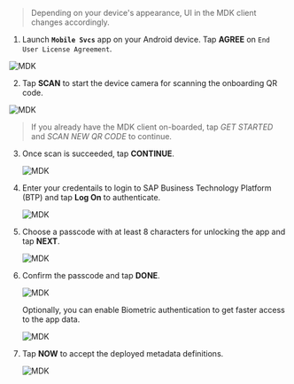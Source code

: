 >Depending on your device's appearance, UI in the MDK client changes accordingly.
1. Launch **`Mobile Svcs`** app on your Android device. 
Tap **AGREE** on `End User License Agreement`.

![MDK](img-2.png)
    
    
2. Tap **SCAN** to start the device camera for scanning the onboarding QR code.
    
![MDK](img-1.png)

 > If you already have the MDK client on-boarded, tap *GET STARTED* and *SCAN NEW QR CODE* to continue.



3. Once scan is succeeded, tap **CONTINUE**.

    ![MDK](img-3.png)

4. Enter your credentails to login to SAP Business Technology Platform (BTP) and tap **Log On** to authenticate.

    ![MDK](img-4.png)

5. Choose a passcode with at least 8 characters for unlocking the app and tap **NEXT**.

    ![MDK](img-5.png)    

6. Confirm the passcode and tap **DONE**.

    ![MDK](img-6.png)

    Optionally, you can enable Biometric authentication to get faster access to the app data.

    ![MDK](img_7.1.png)

8. Tap **NOW** to accept the deployed metadata definitions.

    ![MDK](img_8.png)